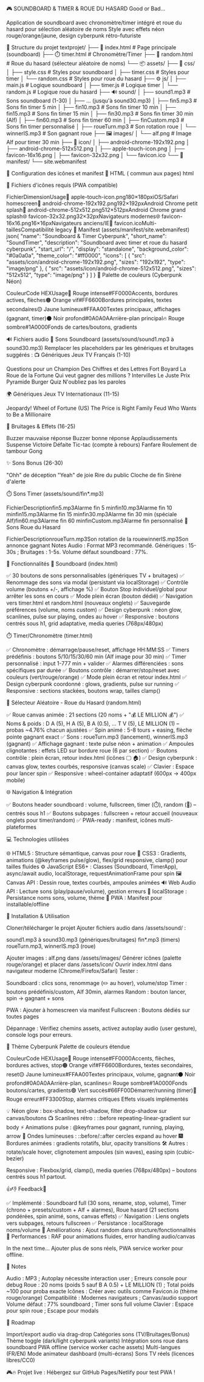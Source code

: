 🎮 SOUNDBOARD & TIMER & ROUE DU HASARD Good or Bad...

Application de soundboard avec chronomètre/timer intégré et roue du hasard pour sélection aléatoire de noms
Style avec effets néon rouge/orange/jaune, design cyberpunk rétro-futuriste


📁 Structure du projet
textprojet/
├── 📄 index.html              # Page principale (soundboard)
├── ⏱️ timer.html               # Chronomètre/Timer
├── 🎲 random.html              # Roue du hasard (sélecteur aléatoire de noms)
└── 📦 assets/
    ├── 🎨 css/
    │   ├── style.css          # Styles pour soundboard
    │   ├── timer.css          # Styles pour timer
    │   └── random.css         # Styles pour roue du hasard
    ├── ⚙️ js/
    │   ├── main.js            # Logique soundboard
    │   ├── timer.js           # Logique timer
    │   └── random.js          # Logique roue du hasard
    ├── 🔊 sound/
    │   ├── sound1.mp3         # Sons soundboard (1-30)
    │   ├── ... (jusqu'à sound30.mp3)
    │   ├── fin5.mp3           # Sons fin timer 5 min
    │   ├── fin10.mp3          # Sons fin timer 10 min
    │   ├── fin15.mp3          # Sons fin timer 15 min
    │   ├── fin30.mp3          # Sons fin timer 30 min (Alf)
    │   ├── fin60.mp3          # Sons fin timer 60 min
    │   ├── finCustom.mp3      # Sons fin timer personnalisé
    │   ├── roueTurn.mp3       # Son rotation roue
    │   └── winnerIS.mp3       # Son gagnant roue
    ├── 🖼️ images/
    │   └── alf.png            # Image Alf pour timer 30 min
    ├── 🎯 icon/
    │   ├── android-chrome-192x192.png
    │   ├── android-chrome-512x512.png
    │   ├── apple-touch-icon.png
    │   ├── favicon-16x16.png
    │   ├── favicon-32x32.png
    │   └── favicon.ico
    └── 📱 manifest/
        └── site.webmanifest

🎨 Configuration des icônes et manifest
🔗 HTML (<head> commun aux pages)
html<!-- Icônes PWA -->
<link rel="apple-touch-icon" sizes="180x180" href="assets/icon/apple-touch-icon.png">
<link rel="icon" type="image/png" sizes="32x32" href="assets/icon/favicon-32x32.png">
<link rel="icon" type="image/png" sizes="16x16" href="assets/icon/favicon-16x16.png">
<link rel="manifest" href="assets/manifest/site.webmanifest">

<!-- Styles spécifiques -->
<link rel="stylesheet" href="assets/css/style.css">  <!-- Pour index.html -->
<!-- Ou timer.css pour timer.html, random.css pour random.html -->

🎯 Fichiers d'icônes requis (PWA compatible)

FichierDimensionUsage🍎 apple-touch-icon.png180×180pxiOS/Safari homescreen🤖 android-chrome-192x192.png192×192pxAndroid Chrome petit splash🤖 android-chrome-512x512.png512×512pxAndroid Chrome grand splash🌐 favicon-32x32.png32×32pxNavigateurs modernes🌐 favicon-16x16.png16×16pxNavigateurs anciens/IE💠 favicon.icoMulti-taillesCompatibilité legacy
📱 Manifest (assets/manifest/site.webmanifest)
json{
  "name": "Soundboard & Timer Cyberpunk",
  "short_name": "SoundTimer",
  "description": "Soundboard avec timer et roue du hasard cyberpunk",
  "start_url": "/",
  "display": "standalone",
  "background_color": "#0a0a0a",
  "theme_color": "#ff0000",
  "icons": [
    {
      "src": "assets/icon/android-chrome-192x192.png",
      "sizes": "192x192",
      "type": "image/png"
    },
    {
      "src": "assets/icon/android-chrome-512x512.png",
      "sizes": "512x512",
      "type": "image/png"
    }
  ]
}
🎨 Palette de couleurs (Cyberpunk Néon)


CouleurCode HEXUsage🔴 Rouge intense#FF0000Accents, bordures actives, flèches🟠 Orange vif#FF6600Bordures principales, textes secondaires🟡 Jaune lumineux#FFAA00Textes principaux, affichages (gagnant, timer)⚫ Noir profond#0A0A0AArrière-plan principal🔥 Rouge sombre#1A0000Fonds de cartes/boutons, gradients

🔊 Fichiers audio
🎵 Sons Soundboard (assets/sound/sound1.mp3 à sound30.mp3)
Remplacer les placeholders par les génériques et bruitages suggérés :
📺 Génériques Jeux TV Français (1-10)

Questions pour un Champion
Des Chiffres et des Lettres
Fort Boyard
La Roue de la Fortune
Qui veut gagner des millions ?
Intervilles
Le Juste Prix
Pyramide
Burger Quiz
N'oubliez pas les paroles

🌍 Génériques Jeux TV Internationaux (11-15)

Jeopardy!
Wheel of Fortune (US)
The Price is Right
Family Feud
Who Wants to Be a Millionaire

🔔 Bruitages & Effets (16-25)

Buzzer mauvaise réponse
Buzzer bonne réponse
Applaudissements
Suspense
Victoire
Défaite
Tic-tac (compte à rebours)
Fanfare
Roulement de tambour
Gong

✨ Sons Bonus (26-30)

"Ohh" de déception
"Yeah" de joie
Rire du public
Cloche de fin
Sirène d'alerte

⏱️ Sons Timer (assets/sound/fin*.mp3)

FichierDescriptionfin5.mp3Alarme fin 5 minfin10.mp3Alarme fin 10 minfin15.mp3Alarme fin 15 minfin30.mp3Alarme fin 30 min (spéciale Alf)fin60.mp3Alarme fin 60 minfinCustom.mp3Alarme fin personnalisé
🎲 Sons Roue du Hasard

FichierDescriptionroueTurn.mp3Son rotation de la rouewinnerIS.mp3Son annonce gagnant
Notes Audio : Format MP3 recommandé. Génériques : 15-30s ; Bruitages : 1-5s. Volume défaut soundboard : 77%.

🚀 Fonctionnalités
🎵 Soundboard (index.html)

✅ 30 boutons de sons personnalisables (génériques TV + bruitages)
✅ Renommage des sons via modal (persistant via localStorage)
✅ Contrôle volume (boutons +/-, affichage %)
✅ Bouton Stop individuel/global pour arrêter les sons en cours
✅ Mode plein écran (bouton dédié)
✅ Navigation vers timer.html et random.html (nouveaux onglets)
✅ Sauvegarde préférences (volume, noms custom)
✅ Design cyberpunk : néon glow, scanlines, pulse sur playing, ondes au hover
✅ Responsive : boutons centrés sous h1, grid adaptative, media queries (768px/480px)

⏱️ Timer/Chronomètre (timer.html)

✅ Chronomètre : démarrage/pause/reset, affichage HH:MM:SS
✅ Timers prédéfinis : boutons 5/10/15/30/60 min (Alf image pour 30 min)
✅ Timer personnalisé : input 1-777 min + valider
✅ Alarmes différenciées : sons spécifiques par durée
✅ Boutons contrôle : démarrer/stop/reset avec couleurs (vert/rouge/orange)
✅ Mode plein écran et retour index.html
✅ Design cyberpunk coordonné : glows, gradients, pulse sur running
✅ Responsive : sections stackées, boutons wrap, tailles clamp()

🎲 Sélecteur Aléatoire - Roue du Hasard (random.html)

✅ Roue canvas animée : 21 sections (20 noms + "💰 LE MILLION 💰")
✅ Noms & poids : D A (5), H A (5), B A (0.5), ... T V (5), LE MILLION (1) – probas ~4.76% chacun ajustées
✅ Spin animé : 5-8 tours + easing, flèche pointe gagnant exact
✅ Sons : roueTurn.mp3 (lancement), winnerIS.mp3 (gagnant)
✅ Affichage gagnant : texte pulse néon + animation
✅ Ampoules clignotantes : effets LED sur bordure roue (6 par section)
✅ Boutons contrôle : plein écran, retour index.html (icônes 🖵 🏠)
✅ Design cyberpunk : canvas glow, textes courbés, responsive (canvas scale)
✅ Clavier : Espace pour lancer spin
✅ Responsive : wheel-container adaptatif (600px → 400px mobile)

🌐 Navigation & Intégration

✅ Boutons header soundboard : volume, fullscreen, timer (⏱️), random (🎲) – centrés sous h1
✅ Boutons subpages : fullscreen + retour accueil (nouveaux onglets pour timer/random)
✅ PWA-ready : manifest, icônes multi-plateformes


💻 Technologies utilisées

🌐 HTML5 : Structure sémantique, canvas pour roue
🎨 CSS3 : Gradients, animations (@keyframes pulse/glow), flex/grid responsive, clamp() pour tailles fluides
⚙️ JavaScript ES6+ : Classes (Soundboard, TimerApp), async/await audio, localStorage, requestAnimationFrame pour spin
🖼️ Canvas API : Dessin roue, textes courbés, ampoules animées
🔊 Web Audio API : Lecture sons (play/pause/volume), gestion erreurs
💾 localStorage : Persistance noms sons, volume, thème
📱 PWA : Manifest pour installable/offline


🎯 Installation & Utilisation

Cloner/télécharger le projet
Ajouter fichiers audio dans /assets/sound/ :

sound1.mp3 à sound30.mp3 (génériques/bruitages)
fin*.mp3 (timers)
roueTurn.mp3, winnerIS.mp3 (roue)


Ajouter images : alf.png dans /assets/images/
Générer icônes (palette rouge/orange) et placer dans /assets/icon/
Ouvrir index.html dans navigateur moderne (Chrome/Firefox/Safari)
Tester :

Soundboard : clics sons, renommage (✏️ au hover), volume/stop
Timer : boutons prédéfinis/custom, Alf 30min, alarmes
Random : bouton lancer, spin → gagnant + sons


PWA : Ajouter à homescreen via manifest
Fullscreen : Boutons dédiés sur toutes pages

Dépannage : Vérifiez chemins assets, activez autoplay audio (user gesture), console logs pour erreurs.

🎨 Thème Cyberpunk
Palette de couleurs étendue

CouleurCode HEXUsage🔴 Rouge intense#FF0000Accents, flèches, bordures actives, stop🟠 Orange vif#FF6600Bordures, textes secondaires, reset🟡 Jaune lumineux#FFAA00Textes principaux, volume, gagnant⚫ Noir profond#0A0A0AArrière-plan, scanlines🔥 Rouge sombre#1A0000Fonds boutons/cartes, gradients🟢 Vert succès#66FF00Démarrer/running (timer)🔴 Rouge erreur#FF3300Stop, alarmes critiques
Effets visuels implémentés

💡 Néon glow : box-shadow, text-shadow, filter drop-shadow sur canvas/boutons
📺 Scanlines rétro : ::before repeating-linear-gradient sur body
⚡ Animations pulse : @keyframes pour gagnant, running, playing, arrow
🌊 Ondes lumineuses : ::before/::after cercles expand au hover
🎆 Bordures animées : gradients rotatifs, blur, opacity transitions
🛠️ Autres : rotate/scale hover, clignotement ampoules (sin waves), easing spin (cubic-bezier)

Responsive : Flexbox/grid, clamp(), media queries (768px/480px) – boutons centrés sous h1 partout.

👍👎 Feedback🧻

✅ Implémenté : Soundboard full (30 sons, rename, stop, volume), Timer (chrono + presets/custom + Alf + alarmes), Roue hasard (21 sections pondérées, spin animé, sons, canvas effets)
✅ Navigation : Liens onglets vers subpages, retours fullscreen
✅ Persistance : localStorage noms/volume
🔄 Améliorations : Ajout random dans structure/fonctionnalités
🚀 Performances : RAF pour animations fluides, error handling audio/canvas

In the next time... Ajouter plus de sons réels, PWA service worker pour offline.

📝 Notes

Audio : MP3 ; Autoplay nécessite interaction user ; Erreurs console pour debug
Roue : 20 noms (poids 5 sauf B A 0.5) + LE MILLION (1) ; Total poids ~100 pour proba exacte
Icônes : Créer avec outils comme Favicon.io (thème rouge/orange)
Compatibilité : Modernes navigateurs ; Canvas/audio support
Volume défaut : 77% soundboard ; Timer sons full volume
Clavier : Espace pour spin roue ; Escape pour modals


🔮 Roadmap

 Import/export audio via drag-drop
 Catégories sons (TV/Bruitages/Bonus)
 Thème toggle (dark/light cyberpunk variants)
 Intégration sons roue dans soundboard
 PWA offline (service worker cache assets)
 Multi-langues (FR/EN)
 Mode animateur dashboard (multi-écrans)
 Sons TV réels (licences libres/CC0)

🎮🔥 Projet live : Hébergez sur GitHub Pages/Netlify pour test PWA !